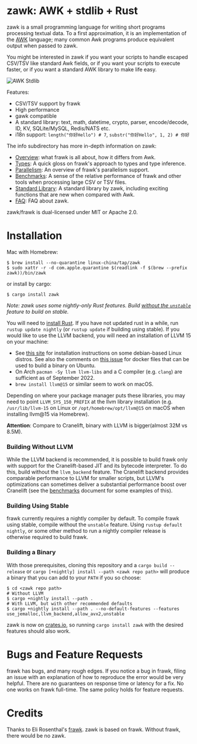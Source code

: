 zawk: AWK + stdlib + Rust
=====================================================

zawk is a small programming language for writing short programs processing textual data.
To a first approximation, it is an implementation of the [AWK](https://en.wikipedia.org/wiki/AWK) language;
many common Awk programs produce equivalent output when passed to zawk.

You might be interested in zawk if you want your scripts to handle escaped CSV/TSV like standard Awk fields,
or if you want your scripts to execute faster,
or if you want a standard AWK library to make life easy.

![AWK Stdlib](https://github.com/linux-china/zawk/blob/master/info/awk-stdlib.png?raw=true)

Features:

* CSV/TSV support by frawk
* High performance
* gawk compatible
* A standard library: text, math, datetime, crypto, parser, encode/decode, ID, KV, SQLite/MySQL, Redis/NATS etc.
* i18n support: `length("你好Hello") # 7`, `substr("你好Hello", 1, 2) # 你好`

The info subdirectory has more in-depth information on zawk:

* [Overview](https://github.com/linux-china/zawk/blob/master/info/overview.md): what frawk is all about, how it differs
  from Awk.
* [Types](https://github.com/linux-china/zawk/blob/master/info/types.md): A quick gloss on frawk's approach to types and
  type inference.
* [Parallelism](https://github.com/linux-china/zawk/blob/master/info/parallelism.md): An overview of frawk's parallelism
  support.
* [Benchmarks](https://github.com/linux-china/zawk/blob/master/info/performance.md): A sense of the relative performance
  of frawk and other tools when processing large CSV or TSV files.
* [Standard Library](https://github.com/linux-china/zawk/blob/master/info/stdlib.md): A standard library by zawk,
  including exciting functions that are new when compared with Awk.
* [FAQ](https://github.com/linux-china/zawk/blob/master/info/faq.md): FAQ about zawk.

zawk/frawk is dual-licensed under MIT or Apache 2.0.

# Installation

Mac with Homebrew:

```shell
$ brew install --no-quarantine linux-china/tap/zawk
$ sudo xattr -r -d com.apple.quarantine $(readlink -f $(brew --prefix zawk))/bin/zawk
```

or install by cargo:

```shell
$ cargo install zawk
```

*Note: zawk uses some nightly-only Rust features.
Build [without the `unstable`](#building-using-stable) feature to build on stable.*

You will need to [install Rust](https://rustup.rs/). If you have not updated rust in a while,
run `rustup update nightly` (or `rustup update` if building using stable). If you would like
to use the LLVM backend, you will need an installation of LLVM 15 on your machine:

* See [this site](https://apt.llvm.org/) for installation instructions on some debian-based Linux distros.
  See also the comments on [this issue](https://github.com/ezrosent/frawk/issues/63) for docker files that
  can be used to build a binary on Ubuntu.
* On Arch `pacman -Sy llvm llvm-libs` and a C compiler (e.g. `clang`) are sufficient as of September 2022.
* `brew install llvm@15` or similar seem to work on macOS.

Depending on where your package manager puts these libraries, you may need to
point `LLVM_SYS_150_PREFIX` at the llvm library installation
(e.g. `/usr/lib/llvm-15` on Linux or `/opt/homebrew/opt/llvm@15` on macOS when installing llvm@15 via Homebrew).

**Attention**: Compare to Cranelift, binary with LLVM is bigger(almost 32M vs 8.5M).

### Building Without LLVM

While the LLVM backend is recommended, it is possible to build frawk only with
support for the Cranelift-based JIT and its bytecode interpreter. To do this,
build without the `llvm_backend` feature. The Cranelift backend provides
comparable performance to LLVM for smaller scripts, but LLVM's optimizations
can sometimes deliver a substantial performance boost over Cranelift (see the
[benchmarks](https://github.com/linux-china/zawk/blob/master/info/performance.md) document for some examples of this).

### Building Using Stable

frawk currently requires a nightly compiler by default. To compile frawk using stable,
compile without the `unstable` feature. Using `rustup default nightly`, or some other
method to run a nightly compiler release is otherwise required to build frawk.

### Building a Binary

With those prerequisites, cloning this repository and a `cargo build --release`
or `cargo [+nightly] install --path <zawk repo path>` will produce a binary that you can
add to your `PATH` if you so choose:

```
$ cd <zawk repo path>
# Without LLVM
$ cargo +nightly install --path .
# With LLVM, but with other recommended defaults
$ cargo +nightly install --path . --no-default-features --features use_jemalloc,llvm_backend,allow_avx2,unstable
```

zawk is now on [crates.io](https://crates.io/crates/zawk), so running
`cargo install zawk` with the desired features should also work.

# Bugs and Feature Requests

frawk has bugs, and many rough edges. If you notice a bug in frawk, filing an issue
with an explanation of how to reproduce the error would be very helpful. There are
no guarantees on response time or latency for a fix. No one works on frawk full-time.
The same policy holds for feature requests.

# Credits

Thanks to Eli Rosenthal's [frawk](https://github.com/ezrosent/frawk).
zawk is based on frawk. Without frawk, there would be no zawk. 
